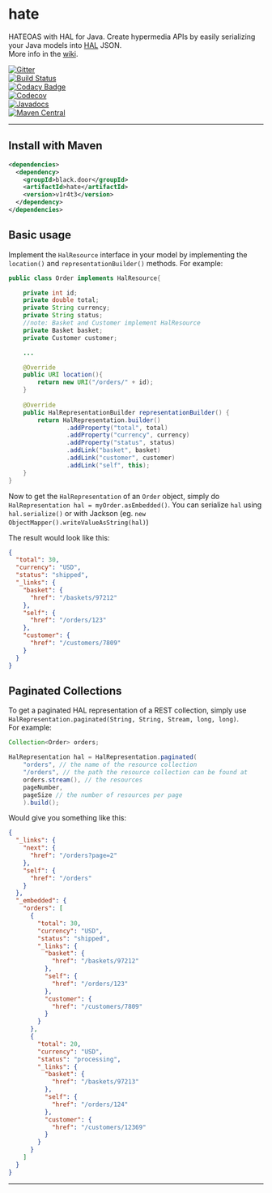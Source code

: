 # hate
HATEOAS with HAL for Java. Create hypermedia APIs by easily serializing your Java models into [HAL](http://stateless.co/hal_specification.html) JSON.  
More info in the [wiki](https://github.com/blackdoor/hate/wiki).

[![Gitter](https://img.shields.io/gitter/room/nwjs/nw.js.svg)](https://gitter.im/blackdoor/hate)  
[![Build Status](https://travis-ci.org/blackdoor/hate.svg)](https://travis-ci.org/blackdoor/hate)  
[![Codacy Badge](https://api.codacy.com/project/badge/grade/7c1d6531e44941ed9e48b75435c9f1b8)](https://www.codacy.com/app/blackdoor/hate)  
[![Codecov](https://img.shields.io/codecov/c/github/blackdoor/hate.svg)](https://codecov.io/github/blackdoor/hate)  
[![Javadocs](https://www.javadoc.io/badge/black.door/hate.svg?color=blue)](https://www.javadoc.io/doc/black.door/hate)  
[![Maven Central](https://maven-badges.herokuapp.com/maven-central/black.door/hate/badge.svg)](http://mvnrepository.com/artifact/black.door/hate)

---
## Install with Maven

```xml
<dependencies>
  <dependency>
    <groupId>black.door</groupId>
    <artifactId>hate</artifactId>
    <version>v1r4t3</version>
  </dependency>
</dependencies>
```

## Basic usage

Implement the `HalResource` interface in your model by implementing the `location()` and `representationBuilder()` methods.
For example:

```java
public class Order implements HalResource{

	private int id;
	private double total;
	private String currency;
	private String status;
	//note: Basket and Customer implement HalResource
	private Basket basket;
	private Customer customer;

	...

	@Override
	public URI location(){
		return new URI("/orders/" + id);
	}
	
	@Override
	public HalRepresentationBuilder representationBuilder() {
		return HalRepresentation.builder()
				.addProperty("total", total)
				.addProperty("currency", currency)
				.addProperty("status", status)
				.addLink("basket", basket)
				.addLink("customer", customer)
				.addLink("self", this);
	}
}	
```

Now to get the `HalRepresentation` of an `Order` object, simply do `HalRepresentation hal = myOrder.asEmbedded()`. You can serialize `hal` using `hal.serialize()` or with Jackson (eg. `new ObjectMapper().writeValueAsString(hal)`)

The result would look like this:

```json
{
  "total": 30,
  "currency": "USD",
  "status": "shipped",
  "_links": {
    "basket": {
      "href": "/baskets/97212"
    },
    "self": {
      "href": "/orders/123"
    },
    "customer": {
      "href": "/customers/7809"
    }
  }
}
```

## Paginated Collections

To get a paginated HAL representation of a REST collection, simply use `HalRepresentation.paginated(String, String, Stream, long, long)`.  
For example:

```java
Collection<Order> orders;

HalRepresentation hal = HalRepresentation.paginated(
	"orders", // the name of the resource collection
	"/orders", // the path the resource collection can be found at
	orders.stream(), // the resources
	pageNumber,
	pageSize // the number of resources per page
	).build();
```

Would give you something like this:

```json
{
  "_links": {
    "next": {
      "href": "/orders?page=2"
    },
    "self": {
      "href": "/orders"
    }
  },
  "_embedded": {
    "orders": [
      {
        "total": 30,
        "currency": "USD",
        "status": "shipped",
        "_links": {
          "basket": {
            "href": "/baskets/97212"
          },
          "self": {
            "href": "/orders/123"
          },
          "customer": {
            "href": "/customers/7809"
          }
        }
      },
      {
        "total": 20,
        "currency": "USD",
        "status": "processing",
        "_links": {
          "basket": {
            "href": "/baskets/97213"
          },
          "self": {
            "href": "/orders/124"
          },
          "customer": {
            "href": "/customers/12369"
          }
        }
      }
    ]
  }
}
```

---
